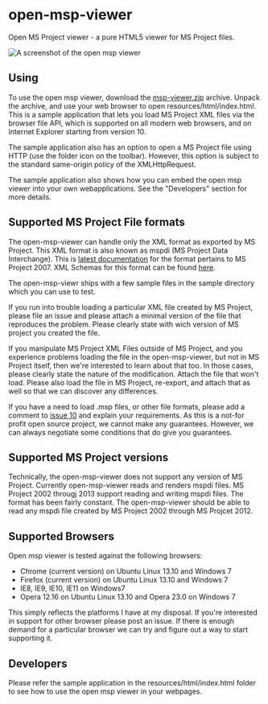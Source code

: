open-msp-viewer
===============

Open MS Project viewer - a pure HTML5 viewer for MS Project files.

![A screenshot of the open msp viewer](https://raw.githubusercontent.com/rpbouman/open-msp-viewer/master/doc/open-msp-viewer.png "A screenshot of the open msp viewer")

Using
-----
To use the open msp viewer, download the [msp-viewer.zip](https://github.com/rpbouman/open-msp-viewer/blob/master/dist/msp-viewer.zip?raw=true "Open MS Project viewer distribution") archive.
Unpack the archive, and use your web browser to open resources/html/index.html.
This is a sample application that lets you load MS Project XML files via the browser file API, which is supported on all modern web browsers, and on Internet Explorer starting from version 10.

The sample application also has an option to open a MS Project file using HTTP (use the folder icon on the toolbar). However, this option is subject to the standard same-origin policy of the XMLHttpRequest.

The sample application also shows how you can embed the open msp viewer into your own webapplications. See the "Developers" section for more details.

Supported MS Project File formats
---------------------------------
The open-msp-viewer can handle only the XML format as exported by MS Project.
This XML format is also known as mspdi (MS Project Data Interchange).
This is [latest documentation](http://msdn.microsoft.com/en-us/library/bb428843(v=office.12).aspx) for the format pertains to MS Project 2007.
XML Schemas for this format can be found [here](http://schemas.microsoft.com/project/2007/).

The open-msp-viewr ships with a few sample files in the sample directory which you can use to test.

If you run into trouble loading a particular XML file created by MS Project, please file an issue and please attach a minimal version of the file that reproduces the problem.
Please clearly state with wich version of MS project you created the file.

If you manipulate MS Project XML Files outside of MS Project, and you experience problems loading the file in the open-msp-viewer, but not in MS Project itself, then we're interested to learn about that too.
In those cases, please clearly state the nature of the modification. Attach the file that won't load. Please also load the file in MS Project, re-export, and attach that as well so that we can discover any differences.

If you have a need to load .msp files, or other file formats, please add a comment to [issue 10](https://github.com/rpbouman/open-msp-viewer/issues/10 "Ability to open .mpp files (binary) #10") and explain your requirements.
As this is a not-for profit open source project, we cannot make any guarantees. However, we can always negotiate some conditions that do give you guarantees.

Supported MS Project versions
-----------------------------
Technically, the open-msp-viewer does not support any version of MS Project.
Currently open-msp-viewer reads and renders mspdi files.
MS Project 2002 througj 2013 support reading and writing mspdi files.
The format has been fairly constant.
The open-msp-viewer should be able to read any mspdi file created by MS Project 2002 through MS Projcet 2012.

Supported Browsers
------------------
Open msp viewer is tested against the following browsers:
- Chrome (current version) on Ubuntu Linux 13.10 and Windows 7
- Firefox (current version) on Ubuntu Linux 13.10 and Windows 7
- IE8, IE9, IE10, IE11 on Windows7
- Opera 12.16 on Ubuntu Linux 13.10 and Opera 23.0 on Windows 7

This simply reflects the platforms I have at my disposal.
If you're interested in support for other browser please post an issue.
If there is enough demand for a particular browser we can try and figure out a way to start supporting it.

Developers
----------
Please refer the sample application in the resources/html/index.html folder to see how to use the open msp viewer in your webpages.